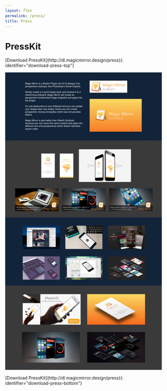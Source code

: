 ```yaml
---
layout: flex
permalink: /press/
title: Press
---
```


# PressKit


<div class="center" markdown="1">
[Download PressKit](http://dl.magicmirror.design/press){: identifier="download-press-top"}
</div>

![](/images/press-preview.jpg)

<div class="center" markdown="1">
[Download PressKit](http://dl.magicmirror.design/press){: identifier="download-press-bottom"}
</div>
